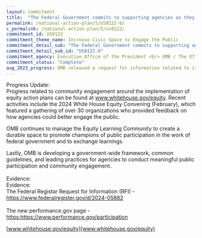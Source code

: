 ```yaml
---
layout: commitment
title:  "The Federal Government commits to supporting agencies as they pursue additional community engagement efforts as part of implementation of their equity action plans."
permalink: /national-action-plan/5/US0122-0/
c_permalink: /national-action-plan/5/us0122/
commitment_id: US0122
commitment_theme_name: Increase Civic Space to Engage the Public
commitment_detail_sub: "The Federal Government commits to supporting agencies as they pursue additional community engagement efforts as part of implementation of their equity action plans."
commitment_detail_sub_id: "US0122.0"
commitment_agency: Executive Office of the President <br> OMB / The Office of Performance and Personnel Management
commitment_status: "Complete"
aug_2023_progress: OMB released a request for information related to its equity initiatives that included extensive feedback and community engagement. Links to the RFI and related activities can be found below.<br><a href="https://www.performance.gov/equity/rfi-summary/">https://www.performance.gov/equity/rfi-summary/</a><br><br>Further support and progress related to community engagement around the implementation of equity action plans can be found at www.whitehouse.gov/equity. Activities include the White House Equity Summit, which featured a gathering of over 50 organizations to provide feedback about how agencies could better engage the public.<br><br>Additionally, the Domestic Policy Council released a report in February 2023 detailing implementation of the equity action plans. That report can be found here:<a href="https://www.whitehouse.gov/wp-content/uploads/2023/02/Equity-EO-Agency-Highlights.pdf">https://www.whitehouse.gov/wp-content/uploads/2023/02/Equity-EO-Agency-Highlights.pdf</a><br>OMB also created the Equity Learning Community to create a durable space to promote champions of public participation in the work of federal government and to exchange learnings.<br><br>Lastly, the Office of Personnel Management continues to support agencies and post their equity action plans at <a href="https://www.performance.gov/equity/">https://www.performance.gov/equity/</a>
---
```

Progress Update: <br>
Progress related to community engagement around the implementation of equity action plans can be found at www.whitehouse.gov/equity. Recent activities include the 2024 White House Equity Convening (February), which featured a gathering of over 30 organizations who provided feedback on how agencies could better engage the public.
 
 OMB continues to manage the Equity Learning Community to create a durable space to promote champions of public participation in the work of federal government and to exchange learnings.
 
 Lastly, OMB is developing a government-wide framework, common guidelines, and leading practices for agencies to conduct meaningful public participation and community engagement.
 <br>
<br>
Evidence: <br>
Evidence: <br>
The Federal Registar Request for Information (RFI) - <a href="https://www.federalregister.gov/d/2024-05882">https://www.federalregister.gov/d/2024-05882</a><br><br>The new performance.gov page - <a href="https:https://www.performance.gov/participation">https:https://www.performance.gov/participation</a>

[www.whitehouse.gov/equity](www.whitehouse.gov/equity)
